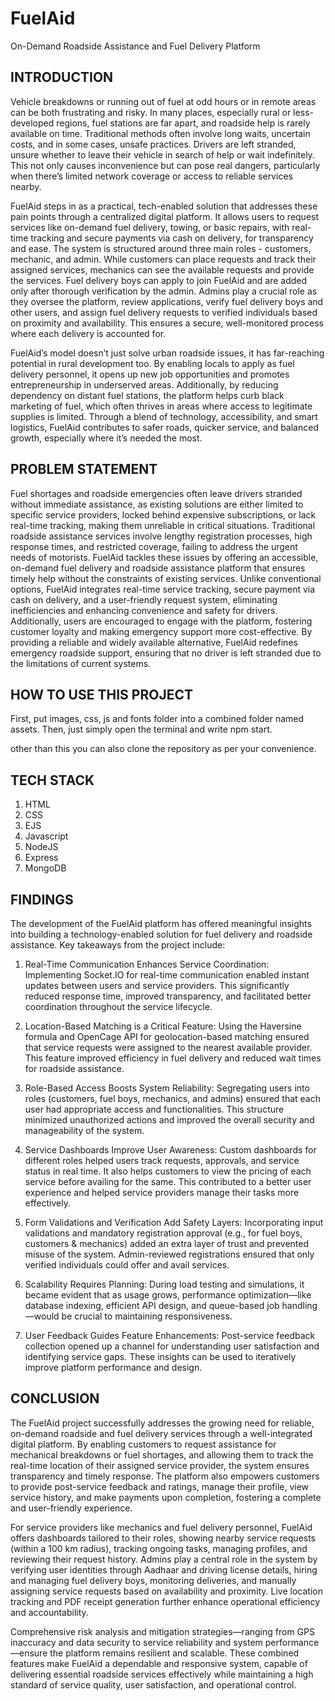 # FuelAid
On-Demand Roadside Assistance and Fuel Delivery Platform

## INTRODUCTION
Vehicle breakdowns or running out of fuel at odd hours or in remote areas can be both frustrating and risky. In many places, especially rural or less-developed regions, fuel stations are far apart, and roadside help is rarely available on time. Traditional methods often involve long waits, uncertain costs, and in some cases, unsafe practices. Drivers are left stranded, unsure whether to leave their vehicle in search of help or wait indefinitely. This not only causes inconvenience but can pose real dangers, particularly when there’s limited network coverage or access to reliable services nearby.

FuelAid steps in as a practical, tech-enabled solution that addresses these pain points through a centralized digital platform. It allows users to request services like on-demand fuel delivery, towing, or basic repairs, with real-time tracking and secure payments via cash on delivery, for transparency and ease. The system is structured around three main roles - customers, mechanic, and admin. While customers can place requests and track their assigned services, mechanics can see the available requests and provide the services. Fuel delivery boys can apply to join FuelAid and are added only after thorough verification by the admin. Admins play a crucial role as they oversee the platform, review applications, verify fuel delivery boys and other users, and assign fuel delivery requests to verified individuals based on proximity and availability. This ensures a secure, well-monitored process where each delivery is accounted for.

FuelAid’s model doesn’t just solve urban roadside issues, it has far-reaching potential in rural development too. By enabling locals to apply as fuel delivery personnel, it opens up new job opportunities and promotes entrepreneurship in underserved areas. Additionally, by reducing dependency on distant fuel stations, the platform helps curb black marketing of fuel, which often thrives in areas where access to legitimate supplies is limited. Through a blend of technology, accessibility, and smart logistics, FuelAid contributes to safer roads, quicker service, and balanced growth, especially where it’s needed the most.


## PROBLEM STATEMENT
Fuel shortages and roadside emergencies often leave drivers stranded without immediate assistance, as existing solutions are either limited to specific service providers, locked behind expensive subscriptions, or lack real-time tracking, making them unreliable in critical situations. Traditional roadside assistance services involve lengthy registration processes, high response times, and restricted coverage, failing to address the urgent needs of motorists. FuelAid tackles these issues by offering an accessible, on-demand fuel delivery and roadside assistance platform that ensures timely help without the constraints of existing services. Unlike conventional options, FuelAid integrates real-time service tracking, secure payment via cash on delivery, and a user-friendly request system, eliminating inefficiencies and enhancing convenience and safety for drivers. Additionally, users are encouraged to engage with the platform, fostering customer loyalty and making emergency support more cost-effective. By providing a reliable and widely available alternative, FuelAid redefines emergency roadside support, ensuring that no driver is left stranded due to the limitations of current systems.

## HOW TO USE THIS PROJECT
First, put images, css, js and fonts folder into a combined folder named assets.
Then, just simply open the terminal and write npm start.

other than this you can also clone the repository as per your convenience.

## TECH STACK
1. HTML
2. CSS
3. EJS
4. Javascript
5. NodeJS
6. Express
7. MongoDB

## FINDINGS
The development of the FuelAid platform has offered meaningful insights into building a technology-enabled solution for fuel delivery and roadside assistance. Key takeaways from the project include:

1. Real-Time Communication Enhances Service Coordination:
Implementing Socket.IO for real-time communication enabled instant updates between users and service providers. This significantly reduced response time, improved transparency, and facilitated better coordination throughout the service lifecycle.

2. Location-Based Matching is a Critical Feature:
Using the Haversine formula and OpenCage API for geolocation-based matching ensured that service requests were assigned to the nearest available provider. This feature improved efficiency in fuel delivery and reduced wait times for roadside assistance.

3. Role-Based Access Boosts System Reliability:
Segregating users into roles (customers, fuel boys, mechanics, and admins) ensured that each user had appropriate access and functionalities. This structure minimized unauthorized actions and improved the overall security and manageability of the system.

4. Service Dashboards Improve User Awareness:
Custom dashboards for different roles helped users track requests, approvals, and service status in real time. It also helps customers to view the pricing of each service before availing for the same. This contributed to a better user experience and helped service providers manage their tasks more effectively.

5. Form Validations and Verification Add Safety Layers:
Incorporating input validations and mandatory registration approval (e.g., for fuel boys, customers & mechanics) added an extra layer of trust and prevented misuse of the system. Admin-reviewed registrations ensured that only verified individuals could offer and avail services.

6. Scalability Requires Planning:
During load testing and simulations, it became evident that as usage grows, performance optimization—like database indexing, efficient API design, and queue-based job handling—would be crucial to maintaining responsiveness.

7. User Feedback Guides Feature Enhancements:
Post-service feedback collection opened up a channel for understanding user satisfaction and identifying service gaps. These insights can be used to iteratively improve platform performance and design.

## CONCLUSION
The FuelAid project successfully addresses the growing need for reliable, on-demand roadside and fuel delivery services through a well-integrated digital platform. By enabling customers to request assistance for mechanical breakdowns or fuel shortages, and allowing them to track the real-time location of their assigned service provider, the system ensures transparency and timely response. The platform also empowers customers to provide post-service feedback and ratings, manage their profile, view service history, and make payments upon completion, fostering a complete and user-friendly experience.

For service providers like mechanics and fuel delivery personnel, FuelAid offers dashboards tailored to their roles, showing nearby service requests (within a 100 km radius), tracking ongoing tasks, managing profiles, and reviewing their request history. Admins play a central role in the system by verifying user identities through Aadhaar and driving license details, hiring and managing fuel delivery boys, monitoring deliveries, and manually assigning service requests based on availability and proximity. Live location tracking and PDF receipt generation further enhance operational efficiency and accountability.

Comprehensive risk analysis and mitigation strategies—ranging from GPS inaccuracy and data security to service reliability and system performance—ensure the platform remains resilient and scalable. These combined features make FuelAid a dependable and responsive system, capable of delivering essential roadside services effectively while maintaining a high standard of service quality, user satisfaction, and operational control.
